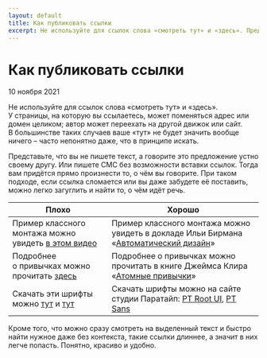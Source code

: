 ```yaml
---
layout: default
title: Как публиковать ссылки
excerpt: Не используйте для ссылок слова «смотреть тут» и «здесь». Представьте, что вы не пишете текст, а говорите это предложение устно своему другу.
---
```


# Как публиковать ссылки
<p class="date">10 ноября 2021</p>

Не используйте для ссылок слова «смотреть тут» и «здесь». У страницы, на которую вы ссылаетесь, может поменяться адрес или домен целиком; автор может переехать на другой движок или сайт. В большинстве таких случаев ваше «тут» не будет значить вообще ничего – часто непонятно даже, что в принципе искать.

Представьте, что вы не пишете текст, а говорите это предложение устно своему другу. Или пишете СМС без возможности вставки ссылок. Тогда вам придётся прямо произнести то, о чём вы говорите. При таком подходе, если ссылка сломается или вы даже забудете её поставить, можно легко загуглить и найти то, о чём идёт речь.

| Плохо | Хорошо |
| ----- | ------ |
| Пример классного монтажа можно увидеть [в этом видео](https://www.youtube.com/watch?v=bvig8A9Esqg) | Пример классного монтажа можно увидеть в докладе Ильи Бирмана «[Автоматический дизайн](https://www.youtube.com/watch?v=bvig8A9Esqg)» |
| Подробнее о привычках можно прочитать [здесь](https://ru.bookmate.com/books/Lg7spTxp) | Подробнее о привычках можно прочитать в книге Джеймса Клира «[Атомные привычки](https://ru.bookmate.com/books/Lg7spTxp)» |
| Скачать эти шрифты можно [тут](https://www.paratype.ru/fonts/pt/pt-root-ui) и [тут](https://www.paratype.ru/fonts/pt/pt-sans) | Скачать шрифты можно на сайте студии Паратайп: [PT Root UI](https://www.paratype.ru/fonts/pt/pt-root-ui), [PT Sans](https://www.paratype.ru/fonts/pt/pt-sans) |

Кроме того, что можно сразу смотреть на выделенный текст и быстро найти нужное даже без контекста, такие ссылки длиннее, а значит в них легче попасть. Понятно, красиво и удобно.
